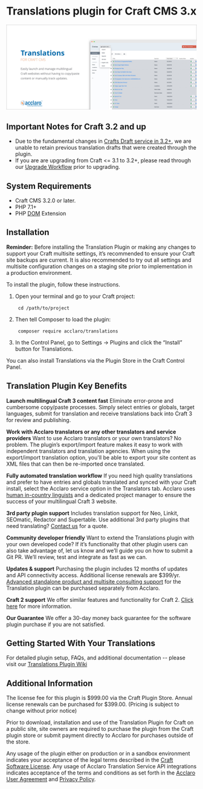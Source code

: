 # Translations plugin for Craft CMS 3.x

![repo-img](./resources/img/image.jpg)

## Important Notes for Craft 3.2 and up
- Due to the fundamental changes in [Crafts Draft service in 3.2+](https://github.com/craftcms/cms/blob/master/CHANGELOG-v3.md#320---2019-07-09), we are unable to retain previous translation drafts that were created through the plugin.
- If you are are upgrading from Craft <= 3.1 to 3.2+, please read through our [Upgrade Workflow](https://github.com/AcclaroInc/craft-translations/wiki/Translations-Upgrade-Workflow-(Craft-3.1-to-3.2-)) prior to upgrading.

<!-- ## Used By -->
<!-- [Clients go here] -->

## System Requirements
- Craft CMS 3.2.0 or later.
- PHP 7.1+
- PHP [DOM](https://docs.craftcms.com/v3/requirements.html#optional-php-extensions) Extension

## Installation
**Reminder:** Before installing the Translation Plugin or making any changes to support your Craft multisite settings, it’s recommended to ensure your Craft site backups are current. It is also recommended to try out all settings and multisite configuration changes on a staging site prior to implementation in a production environment.

To install the plugin, follow these instructions.

1. Open your terminal and go to your Craft project:

        cd /path/to/project

2. Then tell Composer to load the plugin:

        composer require acclaro/translations

3. In the Control Panel, go to Settings → Plugins and click the “Install” button for Translations.

You can also install Translations via the Plugin Store in the Craft Control Panel.

## Translation Plugin Key Benefits 

**Launch multilingual Craft 3 content fast** Eliminate error-prone and cumbersome copy/paste processes. Simply select entries or globals, target languages, submit for translation and receive translations back into Craft 3 for review and publishing.

**Work with Acclaro translators or any other translators and service providers** Want to use Acclaro translators or your own translators? No problem. The plugin’s export/import feature makes it easy to work with independent translators and translation agencies. When using the export/import translation option, you'll be able to export your site content as XML files that can then be re-imported once translated.

**Fully automated translation workflow** If you need high quality translations and prefer to have entries and globals translated and synced with your Craft install, select the Acclaro service option in the Translators tab. Acclaro uses [human in-country linguists](https://www.acclaro.com/services/?utm_campaign=Craft%20Plugin%20Store&utm_source=Craft%20Plugin%20Store%20Listing%20-%20Human%20Translation%20Services&utm_medium=Listing) and a dedicated project manager to ensure the success of your multilingual Craft 3 website.

**3rd party plugin support** Includes translation support for Neo, Linkit, SEOmatic, Redactor and Supertable. Use additional 3rd party plugins that need translating? [Contact us](http://www.acclaro.com/translation-services-cost/?utm_campaign=Craft%20Plugin%20Store&utm_source=Craft%20Plugin%20Store%20Listing%20-%20Third%20Party%20Plugins%20Quote&utm_medium=Listing) for a quote.

**Community developer friendly** Want to extend the Translations plugin with your own developed code? If it’s functionality that other plugin users can also take advantage of, let us know and we’ll guide you on how to submit a Git PR.  We’ll review, test and integrate as fast as we can.

**Updates & support** Purchasing the plugin includes 12 months of updates and API connectivity access. Additional license renewals are $399/yr. [Advanced standalone product and multisite consulting support](https://info.acclaro.com/translation-plugin-for-craft3-support-info) for the Translation plugin can be purchased separately from Acclaro.

**Craft 2 support**  We offer similar features and functionality for Craft 2. [Click here](https://info.acclaro.com/translation-plugin-for-craft?utm_campaign=Craft%20Plugin%20Store&utm_source=Craft%20Plugin%20Store%20Listing%20-%20Craft%202%20Page&utm_medium=Listing) for more information.

**Our Guarantee** We offer a 30-day money back guarantee for the software plugin purchase if you are not satisfied.

## Getting Started With Your Translations 

For detailed plugin setup, FAQs, and additional documentation -- please visit our [Translations Plugin Wiki](https://github.com/AcclaroInc/craft-translations/wiki)

## Additional Information
The license fee for this plugin is $999.00 via the Craft Plugin Store. Annual license renewals can be purchased for $399.00. (Pricing is subject to change without prior notice)

Prior to download, installation and use of the Translation Plugin for Craft on a public site, site owners are required to purchase the plugin from the Craft plugin store or submit payment directly to Acclaro for purchases outside of the store. 

Any usage of the plugin either on production or in a sandbox environment indicates your acceptance of the legal terms described in the [Craft Software License](https://craftcms.github.io/license/). Any usage of Acclaro Translation Service API integrations indicates acceptance of the terms and conditions as set forth in the [Acclaro User Agreement](https://my.acclaro.com/p.php/useragreement) and [Privacy Policy](https://www.acclaro.com/privacy-policy/).